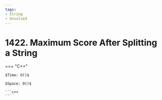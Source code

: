 ```yaml
---
tags:
- String
- Unsolved
---
```



# 1422. Maximum Score After Splitting a String

=== "C++"

    $Time: O()$

    $Space: O()$

    ```c++
    ```